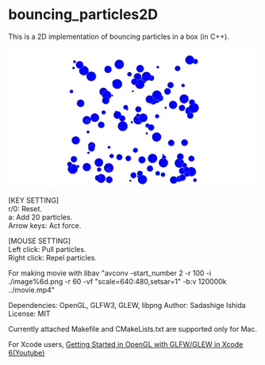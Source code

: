 # bouncing_particles2D
This is a 2D implementation of bouncing particles in a box (in C++).

![Screen Shot](https://github.com/sdsgisd/bouncing_particles2D/blob/master/screenshot.png)

[KEY SETTING]  
r/0: Reset.  
a: Add 20 particles.  
Arrow keys: Act force.

[MOUSE SETTING]  
Left click: Pull particles.  
Right click: Repel particles.

For making movie with libav
"avconv -start_number 2 -r 100 -i ./image%6d.png -r 60 -vf "scale=640:480,setsar=1" -b:v 120000k ../movie.mp4"


Dependencies: OpenGL, GLFW3, GLEW, libpng
Author: Sadashige Ishida  
License: MIT  

Currently attached Makefile and CMakeLists.txt are supported only for Mac.  
<!-- The library was tested on Mac OS X 10.11.6 -->
For Xcode users,   [Getting Started in OpenGL with GLFW/GLEW in Xcode 6(Youtube)][1]

[1]:https://www.youtube.com/watch?v=lTmM3Y8SMOM
